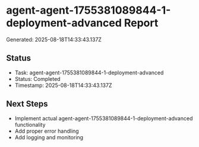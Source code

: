 # agent-agent-1755381089844-1-deployment-advanced Report

Generated: 2025-08-18T14:33:43.137Z

## Status
- Task: agent-agent-1755381089844-1-deployment-advanced
- Status: Completed
- Timestamp: 2025-08-18T14:33:43.137Z

## Next Steps
- Implement actual agent-agent-1755381089844-1-deployment-advanced functionality
- Add proper error handling
- Add logging and monitoring
